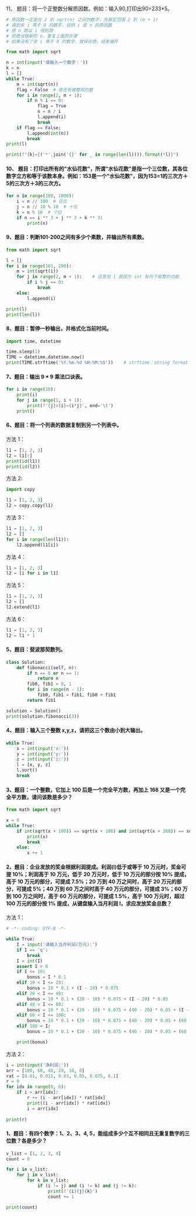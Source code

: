 
11、 题目：将一个正整数分解质因数。例如：输入90,打印出90=2*3*3*5。

```python 
# 质因数一定是在 2 到 sqrt(n) 之间的数字，先限定范围 2 到 (m + 1)
# 遇到余 i 等于 0 的数字，说明 i 是 n 的质因数
# 用 n 除以 i 得到商
# 把商当做新的 n，重复上面的步骤
# 如果没有了余 i 等于 0 的数字，就保存商，结束循环

from math import sqrt

n = int(input('请输入一个数字：'))
k = n
l = []
while True:
    m = int(sqrt(n))
    flag = False  # 是否有被整除的数
    for i in range(2, m + 1):
        if n % i == 0:
            flag = True
            n = n / i
            l.append(i)
            break
    if flag == False:
        l.append(int(n))
        break
print(l)

print(f"{k}={('*'.join('{}' for _ in range(len(l)))).format(*l)}")
```


#### 10、 题目：打印出所有的"水仙花数"，所谓"水仙花数"是指一个三位数，其各位数字立方和等于该数本身。例如：153是一个"水仙花数"，因为153=1的三次方＋5的三次方＋3的三次方。

```python 
for n in range(100, 1000):
    i = n // 100  # 百位 
    j = n // 10 % 10  # 十位
    k = n % 10  # 个位
    if n == i ** 3 + j ** 3 + k ** 3:
        print(n)
```


#### 9、题目：判断101-200之间有多少个素数，并输出所有素数。

```python 
from math import sqrt

l = []
for i in range(101, 200):
    m = int(sqrt(i))  
    for j in range(2, m + 1):    # 这里加 1 是因为 int 有向下取整的功能  
        if i % j == 0:
            break
    else:
        l.append(i)

print(l)
print(len(l))
```


#### 8、题目：暂停一秒输出，并格式化当前时间。 

```python 
import time, datetime

time.sleep(1)
TIME = datetime.datetime.now()
print(TIME.strftime('%Y.%m.%d %H:%M:%S'))    # strftime：string format time
```


#### 7、题目：输出 9 * 9 乘法口诀表。

```python 
for i in range(10):
    print(i)
    for j in range(1, i + 1):
        print(f'{j}x{i}={i*j}', end='\t')
    print()
```


#### 6、题目：将一个列表的数据复制到另一个列表中。

方法 1：  
```python 
l1 = [1, 2, 3]
l2 = l1[:]
print(id(l1))
print(id(l2))
```

方法 2:
```python 
import copy

l1 = [1, 2, 3]
l2 = copy.copy(l1)
```

方法 3：  
```python 
l1 = [1, 2, 3]
l2 = []
for i in range(len(l1)):
    l2.append(l1[i])
```

方法 4：  
```python 
l1 = [1, 2, 3]
l2 = [i for i in l1] 
```

方法 5：  
```python 
l1 = [1, 2, 3]
l2 = []
l2.extend(l1)
```

方法 6：  
```python 
l1 = [1, 2, 3]
l2 = l1 * 1
```


#### 5、题目：斐波那契数列。

```python
class Solution:
    def fibonacci(self, n):
        if n == 0 or n == 1:
            return n
        fib0, fib1 = 0, 1
        for i in range(n - 1):
            fib0, fib1 = fib1, fib0 + fib1
        return fib1

solution = Solution()
print(solution.fibonacci(3))
```


#### 4、题目：输入三个整数 x,y,z，请把这三个数由小到大输出。

```python 
while True:
    x = int(input('x:'))
    y = int(input('y:'))
    z = int(input('z:'))
    l = [x, y, z]
    l.sort()
    break
```


#### 3、题目：一个整数，它加上 100 后是一个完全平方数，再加上 168 又是一个完全平方数，请问该数是多少？

```python 
from math import sqrt

x = 0
while True:
    if int(sqrt(x + 100)) == sqrt(x + 100) and int(sqrt(x + 268)) == sqrt(x + 268):    # int 有向下取整的功能  
        print(x)
        break
    else:
        x += 1
```

#### 2、题目：企业发放的奖金根据利润提成。利润(I)低于或等于 10 万元时，奖金可提 10%；利润高于 10 万元，低于 20 万元时，低于 10 万元的部分按 10% 提成，高于 10 万元的部分，可提成 7.5%；20 万到 40 万之间时，高于 20 万元的部分，可提成 5%；40 万到 60 万之间时高于 40 万元的部分，可提成 3%；60 万到 100 万之间时，高于 60 万元的部分，可提成 1.5%，高于 100 万元时，超过 100 万元的部分按 1% 提成，从键盘输入当月利润 I，求应发放奖金总数？

方法 1：  
```python 
# -*- coding: UTF-8 -*-

while True:
    I = input('请输入当月利润(万元):')
    if I == 'q':
        break
    I = int(I)
    assert I > 0
    if I <= 10:
        bonus = I * 0.1
    elif 10 < I <= 20:
        bonus = 10 * 0.1 + (I - 10) * 0.075
    elif 20 < I <= 40:
        bonus = 10 * 0.1 + (20 - 10) * 0.075 + (I - 20) * 0.05
    elif 40 < I <= 60:
        bonus = 10 * 0.1 + (20 - 10) * 0.075 + (40 - 20) * 0.05 + (I - 40) * 0.03
    elif 60 < I <= 100:
        bonus = 10 * 0.1 + (20 - 10) * 0.075 + (40 - 20) * 0.05 + (60 - 40) * 0.03 + (I - 60) * 0.015
    elif 100 < I:
        bonus = 10 * 0.1 + (20 - 10) * 0.075 + (40 - 20) * 0.05 + (60 - 40) * 0.03 + (100 - 60) * 0.015 + (I - 100) * 0.01

    print(bonus)
```

方法 2：  
```python 
i = int(input('净利润:'))
arr = [100, 60, 40, 20, 10, 0]
rat = [0.01, 0.015, 0.03, 0.05, 0.075, 0.1]
r = 0
for idx in range(0, 6):
    if i > arr[idx]:
        r += (i - arr[idx]) * rat[idx]
        print((i - arr[idx]) * rat[idx])
        i = arr[idx]
        
print(r)
```


#### 1、题目：有四个数字：1、2、3、4, 5，能组成多少个互不相同且无重复数字的三位数？各是多少？

```python
v_list = [1, 2, 3, 4]
count = 0

for i in v_list:
    for j in v_list:
        for k in v_list:
            if (i != j) and (i != k) and (j != k):
                print(f'{i}{j}{k}')
                count += 1

print(count)
```
